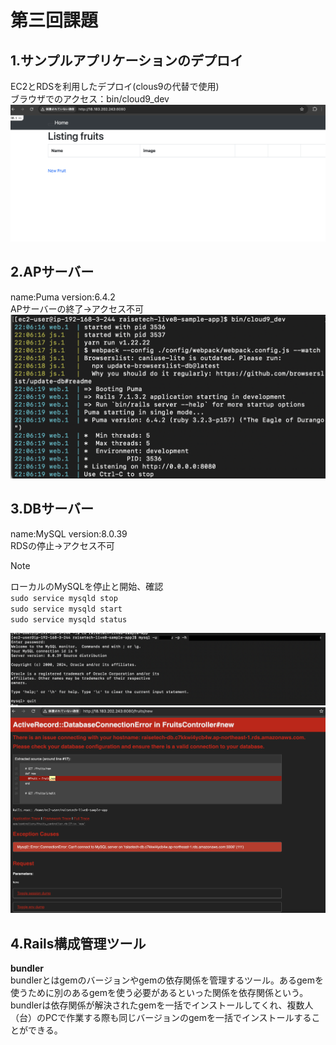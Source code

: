 # 第三回課題
## 1.サンプルアプリケーションのデプロイ 
EC2とRDSを利用したデプロイ(clous9の代替で使用)  
ブラウザでのアクセス：bin/cloud9_dev  
![デプロイ](img01/lecture01-1.png)  
## 2.APサーバー  
name:Puma version:6.4.2  
APサーバーの終了→アクセス不可  
![puma](img01/lecture01-2.png)  
## 3.DBサーバー  
name:MySQL version:8.0.39  
RDSの停止→アクセス不可  
> [!NOTE]  
> ローカルのMySQLを停止と開始、確認  
> ```sudo service mysqld stop```  
> ```sudo service mysqld start```  
> ```sudo service mysqld status```  

![mysql01](img01/lecture01-3.png)  
![mysql02](img01/lecture01-4.png)  
## 4.Rails構成管理ツール
**bundler**  
bundlerとはgemのバージョンやgemの依存関係を管理するツール。あるgemを使うために別のあるgemを使う必要があるといった関係を依存関係という。bundlerは依存関係が解決されたgemを一括でインストールしてくれ、複数人（台）のPCで作業する際も同じバージョンのgemを一括でインストールすることができる。